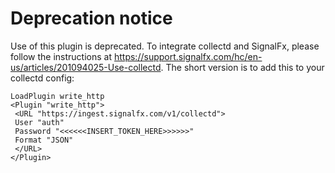 Deprecation notice
==============================

Use of this plugin is deprecated.  To integrate collectd and SignalFx, please follow the instructions at https://support.signalfx.com/hc/en-us/articles/201094025-Use-collectd.  The short version is to add this to your collectd config:

```
LoadPlugin write_http
<Plugin "write_http">
 <URL "https://ingest.signalfx.com/v1/collectd">
 User "auth"
 Password "<<<<<<INSERT_TOKEN_HERE>>>>>>"
 Format "JSON"
 </URL>
</Plugin>
